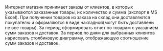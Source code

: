 Интернет магазин принимает заказы от клиентов, в которых указываются заказанные товары, их количество и сумма (экспорт в MS Excel). При получении товаров из заказа на склад они доставляются покупателю и оформляются в виде накладной(могут быть доставлены не все товары). За период сформировать отчет по товарам с указанием сумм заказов и доставок. За период по дням для выбранных клиентов нарисовать столбиковую диаграмму, отображающую соотношение сумм заказов и доставок.
